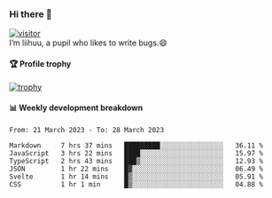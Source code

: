 ### Hi there 👋
[![visitor](https://visitor-badge.glitch.me/badge?page_id=liihuu&right_color=blue)](https://github.com/liihuu)<br>
I’m liihuu, a pupil who likes to write bugs.😄


#### 🏆 Profile trophy
[![trophy](https://github-profile-trophy.vercel.app?username=liihuu&margin-w=16&margin-h=16&rank=-C,-B)](https://github.com/liihuu)


#### 📊 Weekly development breakdown
<!--START_SECTION:waka-->

```text
From: 21 March 2023 - To: 28 March 2023

Markdown     7 hrs 37 mins   █████████░░░░░░░░░░░░░░░░   36.11 %
JavaScript   3 hrs 22 mins   ████░░░░░░░░░░░░░░░░░░░░░   15.97 %
TypeScript   2 hrs 43 mins   ███▒░░░░░░░░░░░░░░░░░░░░░   12.93 %
JSON         1 hr 22 mins    █▓░░░░░░░░░░░░░░░░░░░░░░░   06.49 %
Svelte       1 hr 14 mins    █▒░░░░░░░░░░░░░░░░░░░░░░░   05.91 %
CSS          1 hr 1 min      █▒░░░░░░░░░░░░░░░░░░░░░░░   04.88 %
```

<!--END_SECTION:waka-->

<!--
**liihuu/liihuu** is a ✨ _special_ ✨ repository because its `README.md` (this file) appears on your GitHub profile.

Here are some ideas to get you started:

- 🔭 I’m currently working on ...
- 🌱 I’m currently learning ...
- 👯 I’m looking to collaborate on ...
- 🤔 I’m looking for help with ...
- 💬 Ask me about ...
- 📫 How to reach me: ...
- 😄 Pronouns: ...
- ⚡ Fun fact: ...
-->
